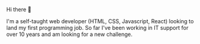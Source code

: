 Hi there 👋

I'm a self-taught web developer (HTML, CSS, Javascript, React) looking to land my first programming job.
So far I've been working in IT support for over 10 years and am looking for a new challenge.
